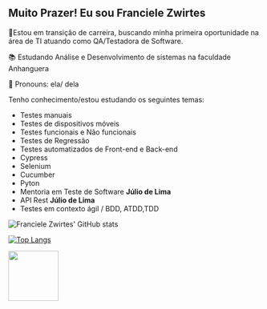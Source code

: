 ## Muito Prazer! Eu sou  Franciele Zwirtes 

🚀Estou em transição de carreira, buscando minha primeira oportunidade na área de TI atuando como QA/Testadora de Software. 


📚 Estudando Análise e Desenvolvimento de sistemas na faculdade Anhanguera

🙂 Pronouns: ela/ dela

Tenho conhecimento/estou estudando os seguintes temas:

* Testes manuais
* Testes de dispositivos móveis
* Testes funcionais e Não funcionais 
* Testes de Regressão
* Testes automatizados de Front-end e Back-end
* Cypress
* Selenium
* Cucumber
* Pyton
* Mentoria em Teste de Software **Júlio de Lima**
* API Rest **Júlio de Lima**
* Testes em contexto ágil / BDD, ATDD,TDD


![Franciele Zwirtes' GitHub stats](https://github-readme-stats.vercel.app/api?username=francielezw&show_icons=true&theme=synthwave&count_private=true) 

[![Top Langs](https://github-readme-stats.vercel.app/api/top-langs/?username=francielezw)](https://github.com/francielezw/github-readme-stats)

<a href="https://www.linkedin.com/in/francielezwirtes" target="blank"><img align="center" src="https://logowik.com/content/uploads/images/329_linkedin.jpg" height="100" /></a>
